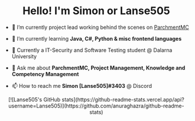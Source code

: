 <h1 align="center">Hello! I'm Simon or Lanse505 </h1>

- 🔭 I’m currently project lead working behind the scenes on [ParchmentMC](https://github.com/ParchmentMC)

- 🌱 I’m currently learning **Java, C#, Python & misc frontend languages**
- 🌱 Currently a IT-Security and Software Testing student @ Dalarna University

- 💬 Ask me about **ParchmentMC, Project Management, Knowledge and Competency Management**

- 📫 How to reach me **Simon [Lanse505]#3403** @ Discord

<div align="center"> [![Lanse505's GitHub stats](https://github-readme-stats.vercel.app/api?username=Lanse505)](https://github.com/anuraghazra/github-readme-stats) </div>
